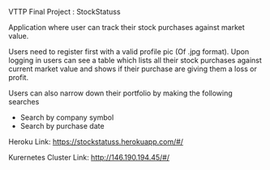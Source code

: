 VTTP Final Project : StockStatuss

Application where user can track their stock purchases against market value. 

Users need to register first with a valid profile pic (Of .jpg format). Upon logging in users can see a table which lists all their stock purchases against current market value and shows if their purchase are giving them a loss or profit.

Users can also narrow down their portfolio by making the following searches

- Search by company symbol
- Search by purchase date


Heroku Link: https://stockstatuss.herokuapp.com/#/

Kurernetes Cluster Link: http://146.190.194.45/#/
